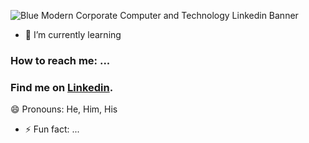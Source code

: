 
![Blue Modern Corporate Computer and Technology Linkedin Banner](https://user-images.githubusercontent.com/103221353/185683348-c81b764d-bca3-4ee5-8d39-cca681d6c74d.png)






- 🌱 I’m currently learning 




### How to reach me: ...
### Find me on [Linkedin](linkedin.com/in/seanmoriarty1).



😄 Pronouns: He, Him, His
- ⚡ Fun fact: ...

